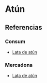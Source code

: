 # Atún

## Referencias

### Consum

* [Lata de atún](https://tienda.consum.es/consum/producto/consum-atun-claro-natural-pack-de-3/p-7046076)

### Mercadona 

* [Lata de atún](https://tienda.mercadona.es/product/18018/atun-claro-natural-hacendado)